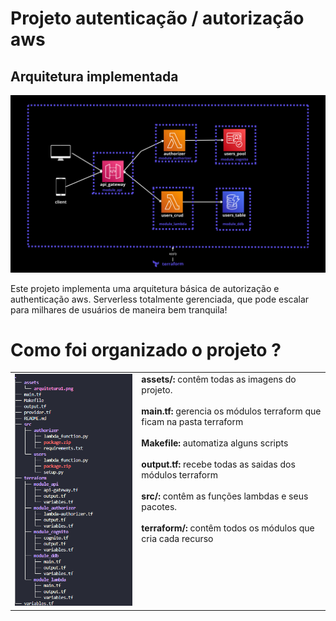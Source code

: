 # Projeto autenticação / autorização aws
## Arquitetura implementada

![Texto alternativo da imagem](./assets/arquitetura1.png)

Este projeto implementa uma arquitetura básica de autorização e authenticação aws. Serverless totalmente gerenciada, que pode escalar para milhares de usuários de maneira bem tranquila!

# Como foi organizado o projeto ?


<table style="border: 0" width="100%">
  <tr>
    <td style="border:0; vertical-align: top;" >
      <img src="./assets/folders_estrutura.png" alt="Estrutura de pastas do projeto">
    </td>
    <td style="border:0; vertical-align: top; text-align: left;">
      <strong>assets/:</strong> contêm todas as imagens do projeto.</br></br>
      <strong>main.tf:</strong> gerencia os módulos terraform que ficam na pasta terraform</br></br>
      <strong>Makefile:</strong> automatiza alguns scripts</br></br>
      <strong>output.tf:</strong> recebe todas as saidas dos módulos terraform</br></br>
      <strong>src/:</strong> contêm as funções lambdas e seus pacotes.</br></br>
      <strong>terraform/:</strong> contêm todos os módulos que cria cada recurso
    </td>
  </tr>
</table>

